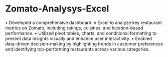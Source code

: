 # Zomato-Analysys-Excel
• Developed a comprehensive dashboard in Excel to analyze key restaurant metrics on Zomato, including
ratings, cuisines, and location-based performance.
• Utilized pivot tables, charts, and conditional formatting to present data insights visually and enhance user
interactivity.
• Enabled data-driven decision-making by highlighting trends in customer preferences and identifying
top-performing restaurants across various categories.
